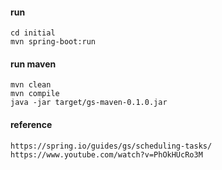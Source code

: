 #### run
```
cd initial
mvn spring-boot:run
```

#### run maven
```
mvn clean
mvn compile
java -jar target/gs-maven-0.1.0.jar
```
#### reference
```
https://spring.io/guides/gs/scheduling-tasks/
https://www.youtube.com/watch?v=PhOkHUcRo3M
```
